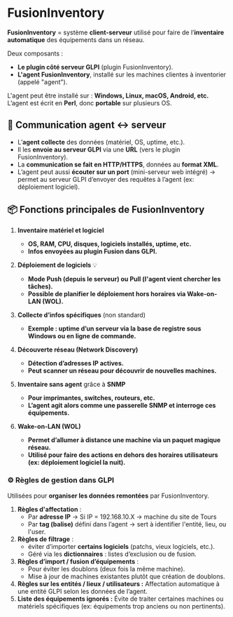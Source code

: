 # FusionInventory

**FusionInventory** = système **client-serveur** utilisé pour faire de l’**inventaire automatique** des équipements dans un réseau.

Deux composants : 
- **Le plugin côté serveur GLPI** (plugin FusionInventory). 
- **L'agent FusionInventory**, installé sur les machines clientes à inventorier (appelé "agent").

L'agent peut être installé sur : **Windows, Linux, macOS, Android, etc.** L’agent est écrit en **Perl**, donc **portable** sur plusieurs OS.



## **🔗 Communication agent ↔ serveur**

- L’**agent collecte** des données (matériel, OS, uptime, etc.).
- Il les **envoie au serveur GLPI** via une **URL** (vers le plugin FusionInventory).
- La **communication se fait en HTTP/HTTPS**, données au **format XML**.
- L’agent peut aussi **écouter sur un port** (mini-serveur web intégré) → permet au serveur GLPI d’envoyer des requêtes à l’agent (ex: déploiement logiciel).



## **📦 Fonctions principales de FusionInventory**

1.  **Inventaire matériel et logiciel**

    - **OS, RAM, CPU, disques, logiciels installés, uptime, etc.**
    - **Infos envoyées au plugin Fusion dans GLPI.**

2.  **Déploiement de logiciels** 💡

    - **Mode Push (depuis le serveur) ou Pull (l'agent vient chercher les tâches).**
    - **Possible de planifier le déploiement hors horaires via Wake-on-LAN (WOL).**

3.  **Collecte d’infos spécifiques** (non standard)

    - **Exemple : uptime d’un serveur via la base de registre sous Windows ou en ligne de commande.**

4.  **Découverte réseau (Network Discovery)**

    - **Détection d’adresses IP actives.**
    - **Peut scanner un réseau pour découvrir de nouvelles machines.**

5.  **Inventaire sans agent** grâce à **SNMP**

    - **Pour imprimantes, switches, routeurs, etc.**
    - **L’agent agit alors comme une passerelle SNMP et interroge ces équipements.**

6.  **Wake-on-LAN (WOL)**

    - **Permet d’allumer à distance une machine via un paquet magique réseau.**
    - **Utilisé pour faire des actions en dehors des horaires utilisateurs (ex: déploiement logiciel la nuit).**



### **⚙️ Règles de gestion dans GLPI**

Utilisées pour **organiser les données remontées** par FusionInventory.

1.  **Règles d'affectation** :
    - Par **adresse IP** → Si IP = 192.168.10.X → machine du site de Tours
    - Par **tag (balise)** défini dans l’agent → sert à identifier l'entité, lieu, ou l'user.
2.  **Règles de filtrage** :
    - éviter d’importer **certains logiciels** (patchs, vieux logiciels, etc.).
    - Géré via les **dictionnaires** : listes d’exclusion ou de fusion.
3.  **Règles d’import / fusion d’équipements** :
    - Pour éviter les doublons (deux fois la même machine).
    - Mise à jour de machines existantes plutôt que création de doublons.
4.  **Règles sur les entités / lieux / utilisateurs :** Affectation automatique à une entité GLPI selon les données de l’agent.
5.  **Liste des équipements ignorés :** Évite de traiter certaines machines ou matériels spécifiques (ex: équipements trop anciens ou non pertinents).

